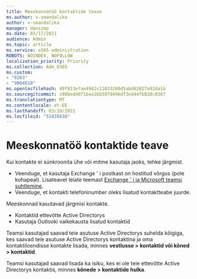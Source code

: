 ```yaml
---
title: Meeskonnatöö kontaktide teave
ms.author: v-smandalika
author: v-smandalika
manager: dansimp
ms.date: 03/17/2021
audience: Admin
ms.topic: article
ms.service: o365-administration
ROBOTS: NOINDEX, NOFOLLOW
localization_priority: Priority
ms.collection: Adm_O365
ms.custom:
- "8263"
- "9004610"
ms.openlocfilehash: 49f813e7ae4942c11033260d5abd62827a92da1b
ms.sourcegitcommit: c08bed4071baa3bb5879496df3ed44fb828c8367
ms.translationtype: MT
ms.contentlocale: et-EE
ms.lasthandoff: 03/19/2021
ms.locfileid: "51035638"
---
```

# <a name="information-about-teams-contacts"></a>Meeskonnatöö kontaktide teave

Kui kontakte ei sünkroonita ühe või mitme kasutaja jaoks, tehke järgmist.
- Veenduge, et kasutaja Exchange ' i postkast on hostitud võrgus (pole kohapeal). Lisateavet leiate teemast [Exchange ' i ja Microsoft teamsi suhtlemine](https://docs.microsoft.com/microsoftteams/exchange-teams-interact).
- Veenduge, et kontakti telefoninumber oleks lisatud kontaktteabe juurde.

Meeskonnad kasutavad järgmisi kontakte.

- Kontaktid ettevõtte Active Directorys
- Kasutaja Outlooki vaikekausta lisatud kontaktid

Teamsi kasutajad saavad teie asutuse Active Directorys suhelda kõigiga, kes saavad teie asutuse Active Directorys kontaktina ja oma kontaktiloendisse kontakte lisada, minnes **vestlusse > kontaktid või kõned > kontaktid**.

Teamsi kasutajad saavad lisada ka isiku, kes ei ole teie ettevõtte Active Directorys kontaktis, minnes **kõnede > kontaktide hulka**.


